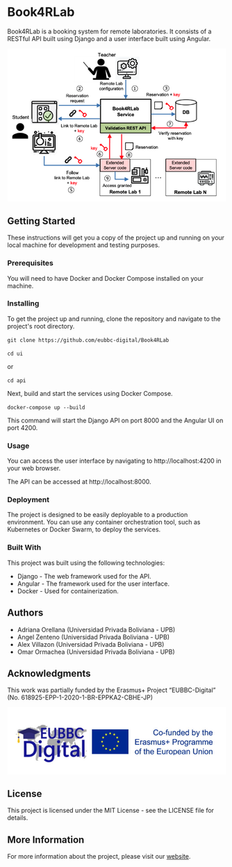 # Book4RLab
Book4RLab is a booking system for remote laboratories. It consists of a RESTful API built using Django and a user interface built using Angular.

![](assets/architecture.png)

## Getting Started
These instructions will get you a copy of the project up and running on your local machine for development and testing purposes.

### Prerequisites
You will need to have Docker and Docker Compose installed on your machine.

### Installing
To get the project up and running, clone the repository and navigate to the project's root directory.

`git clone https://github.com/eubbc-digital/Book4RLab`

`cd ui`

or 

`cd api`

Next, build and start the services using Docker Compose.

`docker-compose up --build`

This command will start the Django API on port 8000 and the Angular UI on port 4200.

### Usage
You can access the user interface by navigating to http://localhost:4200 in your web browser.

The API can be accessed at http://localhost:8000.

### Deployment
The project is designed to be easily deployable to a production environment. You can use any container orchestration tool, such as Kubernetes or Docker Swarm, to deploy the services.

### Built With

This project was built using the following technologies:

 - Django - The web framework used for the API.
 - Angular - The framework used for the user interface.
 - Docker - Used for containerization.

## Authors

 - Adriana Orellana (Universidad Privada Boliviana - UPB)
 - Angel Zenteno (Universidad Privada Boliviana - UPB)
 - Alex Villazon (Universidad Privada Boliviana - UPB)
 - Omar Ormachea (Universidad Privada Boliviana - UPB)

## Acknowledgments

This work was partially funded by the Erasmus+ Project “EUBBC-Digital” (No.
618925-EPP-1-2020-1-BR-EPPKA2-CBHE-JP)

![](assets/erasmus.jpeg)

## License
This project is licensed under the MIT License - see the LICENSE file for details.

## More Information
For more information about the project, please visit our [website](https://eubbc-digital.upb.edu/).
